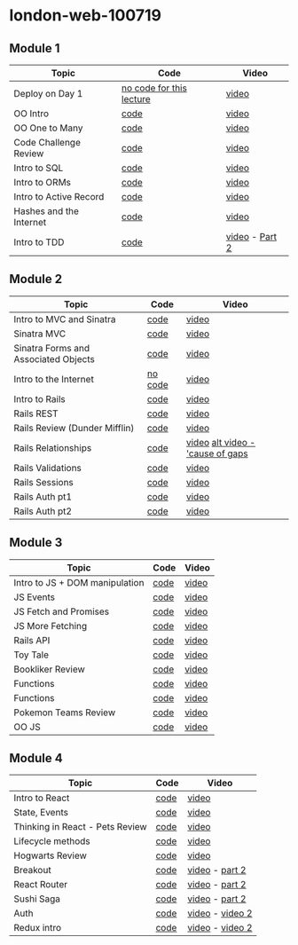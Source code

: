 # london-web-100719

## Module 1

| Topic           | Code                                                                                      | Video                                 |
| --------------- | ----------------------------------------------------------------------------------------- | ------------------------------------- |
| Deploy on Day 1 | [no code for this lecture]()                                                              | [video](https://youtu.be/CIXCE-4Ha8c) |
| OO Intro        | [code](https://github.com/learn-co-students/london-web-100719/tree/master/02-intro-to-oo) | [video](https://youtu.be/KOfOBRRsIME) |
| OO One to Many  | [code](https://github.com/learn-co-students/london-web-100719/tree/master/03-oo-otm)      | [video](https://youtu.be/4FhsmDS4QVA) |
| Code Challenge Review | [code](https://github.com/learn-co-students/london-web-100719/tree/master/05-mod1-code-challenge-review) | [video](https://youtu.be/75grvwo8O_Y) |
| Intro to SQL | [code](https://github.com/learn-co-students/london-web-100719/tree/master/06-intro-to-sql) | [video](https://youtu.be/2UY4pdCAUIA) |
| Intro to ORMs | [code](https://github.com/learn-co-students/london-web-100719/tree/master/07-intro-to-orms) | [video](https://www.youtube.com/watch?v=KajSv5oqs0Q&feature=youtu.be) |
| Intro to Active Record | [code](https://github.com/learn-co-students/london-web-100719/tree/master/08-active-record-intro) | [video](https://youtu.be/D0tNYzCdZNg) |
| Hashes and the Internet | [code](https://github.com/learn-co-students/london-web-100719/tree/master/09-hashes-and-the-internet) | [video](https://youtu.be/sVvrpj0wWRU) |
| Intro to TDD | [code](https://github.com/learn-co-students/london-web-100719/tree/master/10-intro-tdd) | [video](https://youtu.be/nwoZBrjAc24) - [Part 2](https://youtu.be/zCISNXLEi0c) |

## Module 2

| Topic           | Code                                                                                      | Video                                 |
| --------------- | ----------------------------------------------------------------------------------------- | ------------------------------------- |
| Intro to MVC and Sinatra | [code](https://github.com/learn-co-students/london-web-100719/tree/master/11-mvc-sinatra) | [video](https://youtu.be/wSeKwj8Fzvs) |
| Sinatra MVC | [code](https://github.com/learn-co-students/london-web-100719/tree/master/12-sinatra-forms) | [video](https://youtu.be/TUkcKCYJ-9s) |
| Sinatra Forms and Associated Objects | [code](https://github.com/learn-co-students/london-web-100719/tree/master/13-sinatra-forms-and-associated-objects) | [video](https://youtu.be/Icu3DogSss4) |
| Intro to the Internet | [no code](nop) | [video](https://youtu.be/rarWDsPcDtU) |
| Intro to Rails | [code](https://github.com/learn-co-students/london-web-100719/tree/master/14-rails-intro/petstore) | [video](https://youtu.be/Z7jRfrCMkYM) |
| Rails REST | [code](https://github.com/learn-co-students/london-web-100719/tree/master/15-rails-rest/docoffice) | [video](https://youtu.be/VRn66UPJqno) |
| Rails Review (Dunder Mifflin) | [code](https://github.com/stubrew24/dunder-millin-review) | [video](https://youtu.be/_LXEw0NYEc4) |
| Rails Relationships | [code](https://github.com/learn-co-students/london-web-100719/tree/master/16-rails-relationships/docoffice) | [video](https://youtu.be/QlDxlUS44OY) [alt video - 'cause of gaps](https://www.youtube.com/watch?v=FdBf_tw7HOE&feature=youtu.be) |
| Rails Validations | [code](https://github.com/learn-co-students/london-web-100719/tree/master/17-rails-validations/docoffice) | [video](https://youtu.be/NLdscHZ4KKQ) |
| Rails Sessions | [code](https://github.com/learn-co-students/london-web-100719/tree/master/18-sessions-and-cookies/docoffice) | [video](https://youtu.be/uCyJ9-OLNas) | 
| Rails Auth pt1 | [code](https://github.com/learn-co-students/london-web-100719/tree/master/18-sessions-and-cookies/docoffice) | [video](https://youtu.be/p1jIBgWYu-4) |
| Rails Auth pt2 | [code](https://github.com/learn-co-students/london-web-100719/tree/master/18-sessions-and-cookies/docoffice) | [video](https://youtu.be/m6iWTyhLtC0) |

## Module 3

| Topic           | Code                                                                                      | Video                                 |
| --------------- | ----------------------------------------------------------------------------------------- | ------------------------------------- |
| Intro to JS + DOM manipulation | [code](https://github.com/learn-co-students/london-web-100719/tree/master/19-intro-to-js) | [video](https://youtu.be/p-7C-CcbGio) |
| JS Events | [code](https://github.com/learn-co-students/london-web-100719/tree/master/20-js-events) | [video](https://youtu.be/gQ2f2VYbNls) |
| JS Fetch and Promises | [code](https://github.com/learn-co-students/london-web-100719/tree/master/21-fetch) | [video](https://youtu.be/ja0uGWotQ8E) |
| JS More Fetching | [code](https://github.com/learn-co-students/london-web-100719/tree/master/22-more-fetch) | [video](https://youtu.be/Eb8FpDSWN_I) |
| Rails API | [code](https://github.com/learn-co-students/london-web-100719/tree/master/23-rails-api) | [video](https://youtu.be/v4yUura9KcQ) |
| Toy Tale | [code](https://github.com/learn-co-students/london-web-100719/tree/master/24-toy-tale-review) | [video](https://youtu.be/UNR2O2GQJp0) |
|Bookliker Review| [code](https://github.com/learn-co-students/london-web-100719/blob/master/25-bookliker-review/js/index.js) |[video](https://www.youtube.com/watch?v=hqD1RM7dXLA&feature=youtu.be)|
|Functions| [code](https://github.com/learn-co-students/london-web-100719/tree/master/25-functions) |[video](https://youtu.be/XwP3CyV_61k)|
|Functions| [code](https://github.com/learn-co-students/london-web-100719/tree/master/26-es6) |[video](https://youtu.be/CKrc4EHnAvE)|
|Pokemon Teams Review| [code](https://github.com/learn-co-students/london-web-100719/blob/master/27-pokemon-teams/pokemon-teams-frontend/src/index.js) |[video](https://youtu.be/FO7_mAT_uuQ)|
|OO JS| [code](https://github.com/learn-co-students/london-web-100719/tree/master/28-oo-js) |[video](https://youtu.be/HvCoAz1x9p0)|



## Module 4

| Topic           | Code                                                                                      | Video                                 |
| --------------- | ----------------------------------------------------------------------------------------- | ------------------------------------- |
| Intro to React | [code](https://github.com/learn-co-students/london-web-100719/tree/master/29-intro-to-react) | [video](https://youtu.be/o9g50h_MOJE) |
| State, Events | [code](https://github.com/learn-co-students/london-web-100719/tree/master/30-react-state-events) | [video](https://youtu.be/UiSJJ9kJOtc) |
| Thinking in React - Pets Review | [code](https://github.com/stubrew24/100719-react-props-and-state-lab) | [video](https://youtu.be/m5g9hlQL610) |
| Lifecycle methods | [code](https://github.com/learn-co-students/london-web-100719/tree/master/31-lcm) | [video]() |
| Hogwarts Review | [code](https://github.com/stubrew24/hogwarts-london-web-100719) | [video](https://youtu.be/ahcvsAJKO6g) |
| Breakout | [code](https://github.com/learn-co-students/london-web-100719/tree/master/32-react-breakout) | [video](https://youtu.be/iO94uty7tF8) - [part 2](https://youtu.be/zCISNXLEi0c) |
| React Router | [code](https://github.com/learn-co-students/london-web-100719/tree/master/33-routes) | [video](https://youtu.be/kjaNYv4UTTE) - [part 2](https://youtu.be/QQNo9Wp0VLU) |
| Sushi Saga | [code](https://github.com/learn-co-students/london-web-100719/tree/master/34-sushi-saga-review) | [video](https://youtu.be/WK83MPXCzdY) - [part 2](https://youtu.be/Ut5nDKmf3co) |
| Auth | [code](https://github.com/learn-co-students/london-web-100719/tree/master/35-auth) | [video](https://youtu.be/mkSEWUd8UA8) - [video 2](https://youtu.be/LiauPVMnCHw) |
| Redux intro | [code](https://github.com/learn-co-students/london-web-100719/tree/master/36-redux) | [video](https://youtu.be/g5bZz6E8WRU) - [video 2](https://youtu.be/LiauPVMnCHw) |
